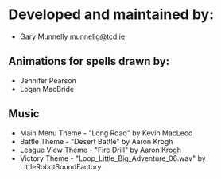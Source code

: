 # Developed and maintained by:
* Gary Munnelly <munnellg@tcd.ie>

## Animations for spells drawn by:
* Jennifer Pearson
* Logan MacBride

## Music
* Main Menu Theme   - "Long Road" by Kevin MacLeod
* Battle Theme      - "Desert Battle" by Aaron Krogh
* League View Theme - "Fire Drill" by Aaron Krogh
* Victory Theme     - "Loop\_Little\_Big\_Adventure\_06.wav" by LittleRobotSoundFactory
